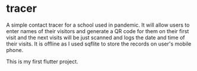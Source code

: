 # tracer

A simple contact tracer for a school used in pandemic. It will allow users to enter names of their visitors and generate a QR code for them on their first visit and the next visits will be just scanned and logs the date and time of their visits. It is offline as I used sqflite to store the records on user's mobile phone.

This is my first flutter project. 
